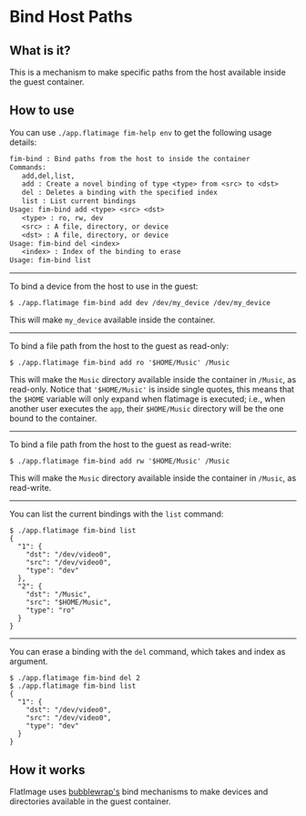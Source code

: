 # Bind Host Paths

## What is it?

This is a mechanism to make specific paths from the host available inside the guest container.

## How to use

You can use `./app.flatimage fim-help env` to get the following usage details:

```txt
fim-bind : Bind paths from the host to inside the container
Commands:
   add,del,list,
   add : Create a novel binding of type <type> from <src> to <dst>
   del : Deletes a binding with the specified index
   list : List current bindings
Usage: fim-bind add <type> <src> <dst>
   <type> : ro, rw, dev
   <src> : A file, directory, or device
   <dst> : A file, directory, or device
Usage: fim-bind del <index>
   <index> : Index of the binding to erase
Usage: fim-bind list
```

---

To bind a device from the host to use in the guest:
```
$ ./app.flatimage fim-bind add dev /dev/my_device /dev/my_device
```
This will make `my_device` available inside the container.

---

To bind a file path from the host to the guest as read-only:
```
$ ./app.flatimage fim-bind add ro '$HOME/Music' /Music
```
This will make the `Music` directory available inside the container in `/Music`,
as read-only. Notice that `'$HOME/Music'` is inside single quotes, this means
that the `$HOME` variable will only expand when flatimage is executed; i.e.,
when another user executes the `app`, their `$HOME/Music` directory will be the
one bound to the container.

---

To bind a file path from the host to the guest as read-write:
```
$ ./app.flatimage fim-bind add rw '$HOME/Music' /Music
```
This will make the `Music` directory available inside the container in `/Music`,
as read-write.

---

You can list the current bindings with the `list` command:

```
$ ./app.flatimage fim-bind list
{
  "1": {
    "dst": "/dev/video0",
    "src": "/dev/video0",
    "type": "dev"
  },
  "2": {
    "dst": "/Music",
    "src": "$HOME/Music",
    "type": "ro"
  }
}
```

---

You can erase a binding with the `del` command, which takes and index as
argument.
```
$ ./app.flatimage fim-bind del 2
$ ./app.flatimage fim-bind list
{
  "1": {
    "dst": "/dev/video0",
    "src": "/dev/video0",
    "type": "dev"
  }
}
```


## How it works

FlatImage uses [bubblewrap's](https://github.com/containers/bubblewrap)
bind mechanisms to make devices and directories available in the guest
container.
